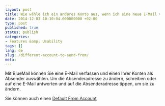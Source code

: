 ```yaml
---
layout: post
title: Wie wähle ich ein anderes Konto aus, wenn ich eine neue E-Mail verfasse?
date: 2014-12-03 10:10:04.000000000 +02:00
type: post
published: true
status: publish
categories:
- Features &amp; Usability
tags: []
lang: de
slug: /different-account-to-send-from/
meta:
---
```


Mit BlueMail können Sie eine E-Mail verfassen und einen Ihrer Konten als Absender auswählen. Um die Absenderadresse zu ändern, schreiben oder auf eine E-Mail antworten und auf die Absenderadresse tippen, um sie zu ändern.

Sie können auch einen [Default From Account](/set-default-account-unified-inbox/)

